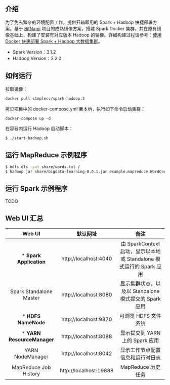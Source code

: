 ## 介绍

为了免去繁杂的环境配置工作，提供开箱即用的 Spark + Hadoop 快捷部署方案。基于 [BitNami](https://github.com/bitnami/bitnami-docker-spark) 项目的成熟镜像方案，搭建 Spark Docker 集群，并在原有镜像基础上，构建了安装有对应版本 Hadoop 的镜像。详细构建过程请参考：[使用 Docker 快速部署 Spark + Hadoop 大数据集群](https://s1mple.cc/2021/10/12/%E4%BD%BF%E7%94%A8-Docker-%E5%BF%AB%E9%80%9F%E9%83%A8%E7%BD%B2-Spark-Hadoop-%E5%A4%A7%E6%95%B0%E6%8D%AE%E9%9B%86%E7%BE%A4/)。

- Spark Version：3.1.2
- Hadoop Version：3.2.0

## 如何运行

拉取镜像：

```sh
docker pull s1mplecc/spark-hadoop:3
```

拷贝项目中的 docker-compose.yml 至本地，执行如下命令启动集群：

```
docker-compose up -d
```

在容器内运行 Hadoop 启动脚本：

```sh
$ ./start-hadoop.sh
```

## 运行 MapReduce 示例程序

```sh
$ hdfs dfs -put share/words.txt /
$ hadoop jar share/bigdata-learning-0.0.1.jar example.mapreduce.WordCount /words.txt /output
```

## 运行 Spark 示例程序

TODO

## Web UI 汇总

| Web UI                      | 默认网址                   | 备注                                   |
|:---------------------------:|:----------------------:|:------------------------------------:|
| \* **Spark Application**           | http://localhost:4040  | 由 SparkContext 启动，显示以本地或 Standalone 模式运行的 Spark 应用 |
| Spark Standalone Master     | http://localhost:8080  |  显示集群状态，以及以 Standalone 模式提交的 Spark 应用                                  |
| \* **HDFS NameNode**               | http://localhost:9870                   | 可浏览 HDFS 文件系统                         |
| \* **YARN ResourceManager**        | http://localhost:8088                   | 显示提交到 YARN 上的 Spark 应用      |
| YARN NodeManager            | http://localhost:8042 | 显示工作节点配置信息和运行时日志                                     |
| MapReduce Job History | http://localhost:19888 | MapReduce 历史任务 |
